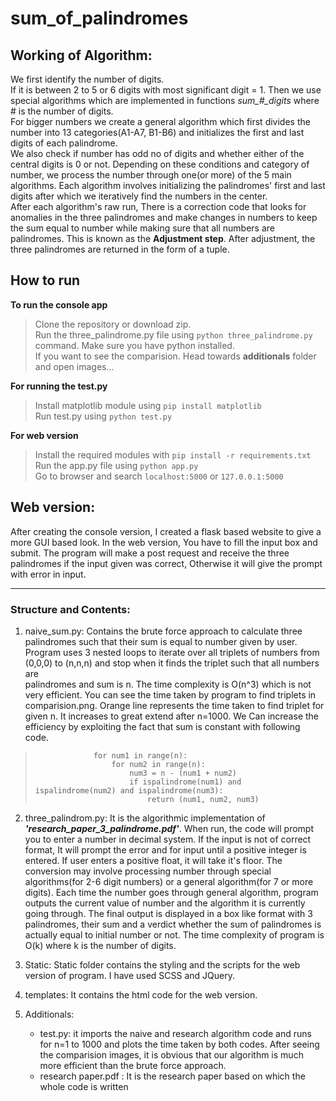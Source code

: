 # sum_of_palindromes

## Working of Algorithm:
We first identify the number of digits.     
If it is between 2 to 5 or 6 digits with most significant digit = 1. Then we use special algorithms which are implemented in functions 
*sum_#_digits* where # is the number of digits.    
For bigger numbers we create a general algorithm which first divides the number into 13 categories(A1-A7, B1-B6) and initializes the first and last digits of each palindrome.   
We also check if number has odd no of digits and whether either of the central digits is 0 or not.
Depending on these conditions and category of number, we process the number through one(or more) of the 5 main algorithms. Each algorithm involves initializing the palindromes' first and last digits after which we iteratively find the numbers in the center.      
After each algorithm's raw run, There is a correction code that looks for anomalies in the three palindromes and make changes in numbers to keep the sum equal to number while making sure that all numbers are palindromes. This is known as the **Adjustment step**. After adjustment, the three palindromes are returned in the form of a tuple.


## How to run
**To run the console app**    
> Clone the repository or download zip.    
> Run the three_palindrome.py file using `python three_palindrome.py` command. Make sure you have python installed.    
> If you want to see the comparision. Head towards **additionals** folder and open images...    

**For running the test.py**    

> Install matplotlib module using `pip install matplotlib`    
> Run test.py using `python test.py`     

**For web version**    

> Install the required modules with `pip install -r requirements.txt`    
> Run the app.py file using `python app.py`     
> Go to browser and search `localhost:5000` or `127.0.0.1:5000`    

## Web version:
After creating the console version, I created a flask based website to give a more GUI based look.
In the web version, You have to fill the input box and submit. The program will make a post request and receive the three palindromes if the input given was correct, Otherwise it will give the prompt with error in input.


<hr />

### Structure and Contents: 
1) naive_sum.py: Contains the brute force approach to calculate three palindromes such that their sum is equal to number given by user.
                  Program uses 3 nested loops to iterate over all triplets of numbers from (0,0,0) to (n,n,n) and stop when it finds the triplet such that all numbers are     
                  palindromes and sum is n. The time complexity is O(n^3) which is not very efficient. You can see the time taken by program to find triplets in comparision.png.
                  Orange line represents the time taken to find triplet for given n. It increases to great extend after n=1000.
                  We Can increase the efficiency by exploiting the fact that sum is constant with following code.        
                 
>                  for num1 in range(n):         
>                      for num2 in range(n):            
>                          num3 = n - (num1 + num2)             
>                          if ispalindrome(num1) and ispalindrome(num2) and ispalindrome(num3):             
>                              return (num1, num2, num3)      
                  
                  
2) three_palindrom.py:  It is the algorithmic implementation of _**'research_paper_3_palindrome.pdf'**_. When run, the code will prompt you to enter a number in decimal system.
                        If  the input is not of correct format, It will prompt the error and for input until a positive integer is entered. If user enters a positive float, it                           will take it's floor. The conversion may involve processing number through special algorithms(for 2-6 digit numbers) or a general algorithm(for 7 or more                         digits). Each time the number goes through general algorithm, program outputs the current value of number and the algorithm it is currently going                                 through. The final output is displayed in a box like format with 3 palindromes, their sum and a verdict whether the sum of palindromes is actually equal                         to initial number or not.
                        The time complexity of program is O(k) where k is the number of digits.

3) Static: Static folder contains the styling and the scripts for the web version of program. I have used SCSS and JQuery.

4) templates: It contains the html code for the web version.

5) Additionals:
      - test.py: it imports the naive and research algorithm code and runs for n=1 to 1000 and plots the time taken by both codes. After seeing the comparision images, it is                         obvious that our algorithm is much more efficient than the brute force approach.
      - research paper.pdf : It is the research paper based on which the whole code is written
